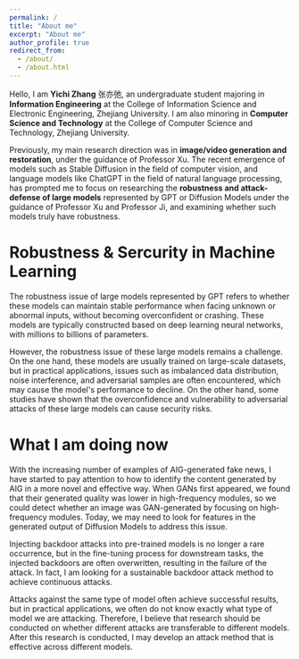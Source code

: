 ```yaml
---
permalink: /
title: "About me"
excerpt: "About me"
author_profile: true
redirect_from: 
  - /about/
  - /about.html
---
```


Hello, I am **Yichi Zhang** 张亦弛, an undergraduate student majoring in **Information Engineering** at the College of Information Science and Electronic Engineering, Zhejiang University. I am also minoring in **Computer Science and Technology** at the College of Computer Science and Technology, Zhejiang University.  

Previously, my main research direction was in **image/video generation and restoration**, under the guidance of Professor Xu. The recent emergence of models such as Stable Diffusion in the field of computer vision, and language models like ChatGPT in the field of natural language processing, has prompted me to focus on researching the **robustness and attack-defense of large models** represented by GPT or Diffusion Models under the guidance of Professor Xu and Professor Ji, and examining whether such models truly have robustness. 

Robustness & Sercurity in Machine Learning
======
The robustness issue of large models represented by GPT refers to whether these models can maintain stable performance when facing unknown or abnormal inputs, without becoming overconfident or crashing. These models are typically constructed based on deep learning neural networks, with millions to billions of parameters.

However, the robustness issue of these large models remains a challenge. On the one hand, these models are usually trained on large-scale datasets, but in practical applications, issues such as imbalanced data distribution, noise interference, and adversarial samples are often encountered, which may cause the model's performance to decline. On the other hand, some studies have shown that the overconfidence and vulnerability to adversarial attacks of these large models can cause security risks.

What I am doing now
======
With the increasing number of examples of AIG-generated fake news, I have started to pay attention to how to identify the content generated by AIG in a more novel and effective way. When GANs first appeared, we found that their generated quality was lower in high-frequency modules, so we could detect whether an image was GAN-generated by focusing on high-frequency modules. Today, we may need to look for features in the generated output of Diffusion Models to address this issue.

Injecting backdoor attacks into pre-trained models is no longer a rare occurrence, but in the fine-tuning process for downstream tasks, the injected backdoors are often overwritten, resulting in the failure of the attack. In fact, I am looking for a sustainable backdoor attack method to achieve continuous attacks.

Attacks against the same type of model often achieve successful results, but in practical applications, we often do not know exactly what type of model we are attacking. Therefore, I believe that research should be conducted on whether different attacks are transferable to different models. After this research is conducted, I may develop an attack method that is effective across different models.